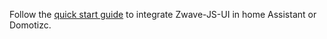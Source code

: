 Follow the [quick start guide](https://zwave-js.github.io/zwave-js-ui/#/getting-started/quick-start?id=minimum-settings) to integrate Zwave-JS-UI in home Assistant or Domotizc.